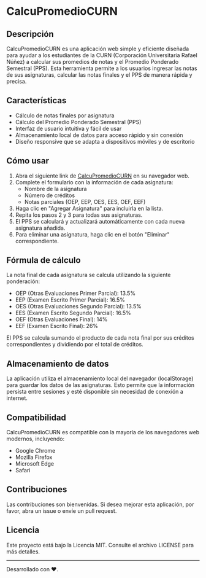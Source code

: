 # CalcuPromedioCURN

## Descripción

CalcuPromedioCURN es una aplicación web simple y eficiente diseñada para ayudar a los estudiantes de la CURN (Corporación Universitaria Rafael Núñez) a calcular sus promedios de notas y el Promedio Ponderado Semestral (PPS). Esta herramienta permite a los usuarios ingresar las notas de sus asignaturas, calcular las notas finales y el PPS de manera rápida y precisa.

## Características

- Cálculo de notas finales por asignatura
- Cálculo del Promedio Ponderado Semestral (PPS)
- Interfaz de usuario intuitiva y fácil de usar
- Almacenamiento local de datos para acceso rápido y sin conexión
- Diseño responsive que se adapta a dispositivos móviles y de escritorio

## Cómo usar

1. Abra el siguiente link de [CalcuPromedioCURN](https://whiterby1.github.io/CalcuPromedioCURN_/) en su navegador web.
2. Complete el formulario con la información de cada asignatura:
   - Nombre de la asignatura
   - Número de créditos
   - Notas parciales (OEP, EEP, OES, EES, OEF, EEF)
3. Haga clic en "Agregar Asignatura" para incluirla en la lista.
4. Repita los pasos 2 y 3 para todas sus asignaturas.
5. El PPS se calculará y actualizará automáticamente con cada nueva asignatura añadida.
6. Para eliminar una asignatura, haga clic en el botón "Eliminar" correspondiente.

## Fórmula de cálculo

La nota final de cada asignatura se calcula utilizando la siguiente ponderación:

- OEP (Otras Evaluaciones Primer Parcial): 13.5%
- EEP (Examen Escrito Primer Parcial): 16.5%
- OES (Otras Evaluaciones Segundo Parcial): 13.5%
- EES (Examen Escrito Segundo Parcial): 16.5%
- OEF (Otras Evaluaciones Final): 14%
- EEF (Examen Escrito Final): 26%

El PPS se calcula sumando el producto de cada nota final por sus créditos correspondientes y dividiendo por el total de créditos.

## Almacenamiento de datos

La aplicación utiliza el almacenamiento local del navegador (localStorage) para guardar los datos de las asignaturas. Esto permite que la información persista entre sesiones y esté disponible sin necesidad de conexión a internet.

## Compatibilidad

CalcuPromedioCURN es compatible con la mayoría de los navegadores web modernos, incluyendo:

- Google Chrome
- Mozilla Firefox
- Microsoft Edge
- Safari

## Contribuciones

Las contribuciones son bienvenidas. Si desea mejorar esta aplicación, por favor, abra un issue o envíe un pull request.

## Licencia

Este proyecto está bajo la Licencia MIT. Consulte el archivo LICENSE para más detalles.

---

Desarrollado con ❤️.
